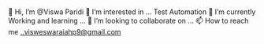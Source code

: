 ### 
👋 Hi, I’m @Viswa Paridi
👀 I’m interested in ... Test Automation
🌱 I’m currently Working and learning ...
💞️ I’m looking to collaborate on ...
📫 How to reach me ..visweswaraiahp9@gmail.com

